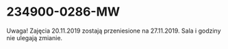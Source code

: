 # 234900-0286-MW
 
Uwaga! Zajęcia 20.11.2019 zostają przeniesione na 27.11.2019. Sala i godziny nie ulegają zmianie.